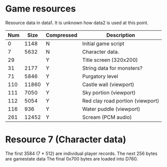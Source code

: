 # Game resources

Resource data in data1. It is unknown how data2 is used at this point.

| Num  | Size | Compressed | Description                         |
|------|------|------------|-------------------------------------|
|    0 | 1148 | N          | Initial game script                 |
|    7 | 5632 | N          | Character data.                     |
|   29 |      | Y          | Title screen (320x200)              |
|   31 | 2177 | Y          | String data for monsters?           |
|   71 | 5846 | Y          | Purgatory level                     |
|  110 |11860 | Y          | Castle wall (viewport)              |
|  111 | 7050 | Y          | Sky portion (viewport)              |
|  112 | 5054 | Y          | Red clay road portion (viewport)    |
|  116 |  936 | Y          | Water puddle (viewport)             |
|  261 |12452 | Y          | Scream (PCM audio)                  |

# Resource 7 (Character data)

The first 3584 (7 * 512) are individual player records.
The next 256 bytes are gamestate data
The final 0x700 bytes are loaded into D760.

